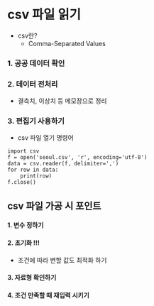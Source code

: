 # csv 파일 읽기

- csv란?
  - Comma-Separated Values

### 1. 공공 데이터 확인

### 2. 데이터 전처리

- 결측치, 이상치 등 메모장으로 정리

### 3. 편집기 사용하기

- csv 파일 열기 명령어

```
import csv
f = open('seoul.csv', 'r', encoding='utf-8')
data = csv.reader(f, delimiter=',')
for row in data:
	print(row)
f.close()
```

## csv 파일 가공 시 포인트

#### 1. 변수 정하기

#### 2. 초기화 !!!

- 조건에 따라 변할 값도 최적화 하기

#### 3. 자료형 확인하기

#### 4. 조건 만족할 때 재입력 시키기